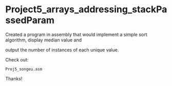 # Project5_arrays_addressing_stackPassedParam

Created a program in assembly that would implement a simple sort algorithm, display median value and 

output the number of instances of each unique value. 

Check out: 
~~~ 
Proj5_songeu.asm
~~~

Thanks! 
